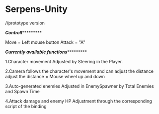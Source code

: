 # Serpens-Unity
//prototype version

*************************Controll**********************************

Move = Left mouse button 
Attack = "A"

*************************Currently available functions**********************************

1.Character movement
Adjusted by Steering in the Player.

2.Camera follows the character's movement and can adjust the distance
adjust the distance = Mouse wheel up and down

3.Auto-generated enemies
Adjusted in EnemySpawner by Total Enemies and Spawn Time

4.Attack damage and enemy HP
Adjustment through the corresponding script of the binding
